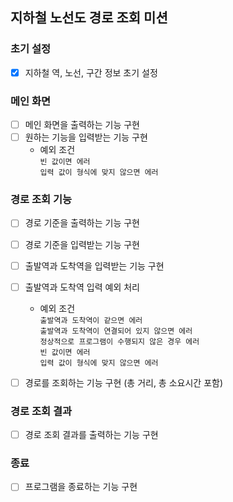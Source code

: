 ## 지하철 노선도 경로 조회 미션

### 초기 설정
- [X] 지하철 역, 노선, 구간 정보 초기 설정

### 메인 화면
- [ ] 메인 화면을 출력하는 기능 구현
- [ ] 원하는 기능을 입력받는 기능 구현
  -  예외 조건
  <br> `빈 값이면 에러`
  <br> `입력 값이 형식에 맞지 않으면 에러`


### 경로 조회 기능
- [ ] 경로 기준을 출력하는 기능 구현
- [ ] 경로 기준을 입력받는 기능 구현

- [ ] 출발역과 도착역을 입력받는 기능 구현
- [ ] 출발역과 도착역 입력 예외 처리
  - 예외 조건
  <br> `출발역과 도착역이 같으면 에러`
  <br> `출발역과 도착역이 연결되어 있지 않으면 에러`
  <br> `정상적으로 프로그램이 수행되지 않은 경우 에러`
  <br> `빈 값이면 에러`
  <br> `입력 값이 형식에 맞지 않으면 에러`

- [ ] 경로를 조회하는 기능 구현 (총 거리, 총 소요시간 포함)


### 경로 조회 결과
- [ ] 경로 조회 결과를 출력하는 기능 구현

### 종료
- [ ] 프로그램을 종료하는 기능 구현